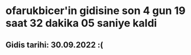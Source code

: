 # ofarukbicer'in gidisine son 4 gun 19 saat 32 dakika 05 saniye kaldi

## Gidis tarihi: 30.09.2022 :(